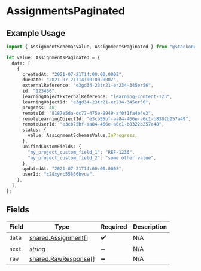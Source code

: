 # AssignmentsPaginated

## Example Usage

```typescript
import { AssignmentSchemasValue, AssignmentsPaginated } from "@stackone/stackone-client-ts/sdk/models/shared";

let value: AssignmentsPaginated = {
  data: [
    {
      createdAt: "2021-07-21T14:00:00.000Z",
      dueDate: "2021-07-21T14:00:00.000Z",
      externalReference: "e3gd34-23tr21-er234-345er56",
      id: "123456",
      learningObjectExternalReference: "learning-content-123",
      learningObjectId: "e3gd34-23tr21-er234-345er56",
      progress: 40,
      remoteId: "8187e5da-dc77-475e-9949-af0f1fa4e4e3",
      remoteLearningObjectId: "e3cb55bf-aa84-466e-a6c1-b8302b257a49",
      remoteUserId: "e3cb75bf-aa84-466e-a6c1-b8322b257a48",
      status: {
        value: AssignmentSchemasValue.InProgress,
      },
      unifiedCustomFields: {
        "my_project_custom_field_1": "REF-1236",
        "my_project_custom_field_2": "some other value",
      },
      updatedAt: "2021-07-21T14:00:00.000Z",
      userId: "c28xyrc55866bvuv",
    },
  ],
};
```

## Fields

| Field                                                             | Type                                                              | Required                                                          | Description                                                       |
| ----------------------------------------------------------------- | ----------------------------------------------------------------- | ----------------------------------------------------------------- | ----------------------------------------------------------------- |
| `data`                                                            | [shared.Assignment](../../../sdk/models/shared/assignment.md)[]   | :heavy_check_mark:                                                | N/A                                                               |
| `next`                                                            | *string*                                                          | :heavy_minus_sign:                                                | N/A                                                               |
| `raw`                                                             | [shared.RawResponse](../../../sdk/models/shared/rawresponse.md)[] | :heavy_minus_sign:                                                | N/A                                                               |
